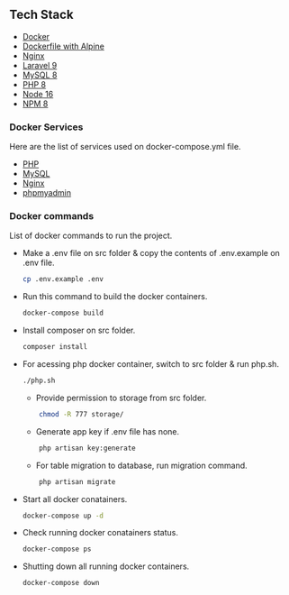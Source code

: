 ## Tech Stack

* [Docker](https://www.docker.com/)
* [Dockerfile with Alpine](https://hub.docker.com/_/alpine)
* [Nginx](https://www.nginx.com)
* [Laravel 9](https://laravel.com/)
* [MySQL 8](https://www.mysql.com/)
* [PHP 8](https://nodejs.org)
* [Node 16](https://nodejs.org)
* [NPM 8](https://www.npmjs.com)

### Docker Services

Here are the list of services used on docker-compose.yml file.

* [PHP](https://hub.docker.com/_/php)
* [MySQL](https://hub.docker.com/_/mysql)
* [Nginx](https://hub.docker.com/_/nginx)
* [phpmyadmin](https://hub.docker.com/_/phpmyadmin)

### Docker commands

List of docker commands to run the project.

* Make a .env file on src folder & copy the contents of .env.example on .env file.
   ```sh
   cp .env.example .env
   ```
* Run this command to build the docker containers.
   ```sh
   docker-compose build
   ```
* Install composer on src folder.
   ```sh
   composer install
   ```
* For acessing php docker container, switch to src folder & run php.sh.
   ```sh
   ./php.sh
   ```
    * Provide permission to storage from src folder.
    ```sh
        chmod -R 777 storage/ 
    ```
    * Generate app key if .env file has none.
    ```sh
        php artisan key:generate
    ```
    * For table migration to database, run migration command.
    ```sh
        php artisan migrate
    ```
* Start all docker conatainers.
   ```sh
   docker-compose up -d
   ```
* Check running docker conatainers status.
   ```sh
   docker-compose ps
   ```
* Shutting down all running docker containers.
   ```sh
   docker-compose down
   ```
